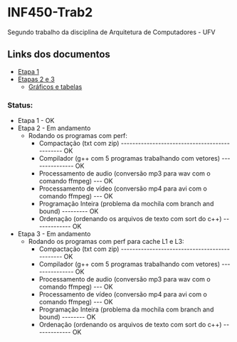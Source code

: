 # INF450-Trab2
Segundo trabalho da disciplina de Arquitetura de Computadores - UFV

## Links dos documentos
* [Etapa 1](https://docs.google.com/presentation/d/1Vz73E6QZo4eGZLj0EVr541p2Wpae-xaPze_8G9zObj4/edit?usp=sharing)
* [Etapas 2 e 3](https://docs.google.com/presentation/d/1XiOAlGAGoxIcIHvf2pjxBPluhNrGuSGFHvhqSF01c7w/edit?usp=sharing)
    * [Gráficos e tabelas](https://docs.google.com/spreadsheets/d/11T2S5aEwzsa06DaGmgFKTqgMvVRvg_IVkRAbeK6Hu0U/edit?usp=sharing)


### Status:
* Etapa 1 - OK
* Etapa 2 - Em andamento
  * Rodando os programas com perf:
    * Compactação (txt com zip) ---------------------------------------------- OK
    * Compilador (g++ com 5 programas trabalhando com vetores) --------------- OK
    * Processamento de audio (conversão mp3 para wav com o comando ffmpeg) --- OK
    * Processamento de vídeo (conversão mp4 para avi com o comando ffmpeg) --- OK
    * Programação Inteira (problema da mochila com branch and bound) --------- OK
    * Ordenação (ordenando os arquivos de texto com sort do c++) ------------- OK
* Etapa 3 - Em andamento
  * Rodando os programas com perf para cache L1 e L3:
    * Compactação (txt com zip) ---------------------------------------------- OK
    * Compilador (g++ com 5 programas trabalhando com vetores) --------------- OK
    * Processamento de audio (conversão mp3 para wav com o comando ffmpeg) --- OK
    * Processamento de vídeo (conversão mp4 para avi com o comando ffmpeg) --- OK
    * Programação Inteira (problema da mochila com branch and bound)  -------- OK
    * Ordenação (ordenando os arquivos de texto com sort do c++) ------------- OK
